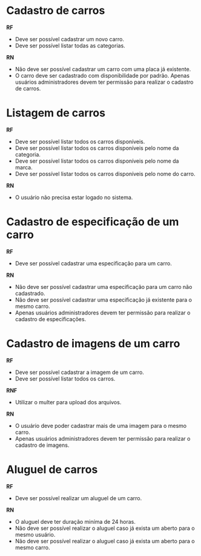 # Cadastro de carros

**RF**
- Deve ser possível cadastrar um novo carro.
- Deve ser possível listar todas as categorias.

**RN**
- Não deve ser possível cadastrar um carro com uma placa já existente.
- O carro deve ser cadastrado com disponibilidade por padrão.
Apenas usuários administradores devem ter permissão para realizar o cadastro de carros.

# Listagem de carros

**RF**
- Deve ser possível listar todos os carros disponíveis.
- Deve ser possível listar todos os carros disponíveis pelo nome da categoria.
- Deve ser possível listar todos os carros disponíveis pelo nome da marca.
- Deve ser possível listar todos os carros disponíveis pelo nome do carro.

**RN**
- O usuário não precisa estar logado no sistema.

# Cadastro de especificação de um carro

**RF**
- Deve ser possível cadastrar uma especificação para um carro.

**RN**
- Não deve ser possível cadastrar uma especificação para um carro não cadastrado.
- Não deve ser possível cadastrar uma especificação já existente para o mesmo carro.
- Apenas usuários administradores devem ter permissão para realizar o cadastro de especificações.

# Cadastro de imagens de um carro

**RF**
- Deve ser possível cadastrar a imagem de um carro.
- Deve ser possível listar todos os carros.

**RNF**
- Utilizar o multer para upload dos arquivos.

**RN**
- O usuário deve poder cadastrar mais de uma imagem para o mesmo carro.
- Apenas usuários administradores devem ter permissão para realizar o cadastro de imagens.

# Aluguel de carros

**RF**
- Deve ser possível realizar um aluguel de um carro.

**RN**
- O aluguel deve ter duração miníma de 24 horas.
- Não deve ser possível realizar o aluguel caso já exista um aberto para o mesmo usuário.
- Não deve ser possível realizar o aluguel caso já exista um aberto para o mesmo carro.